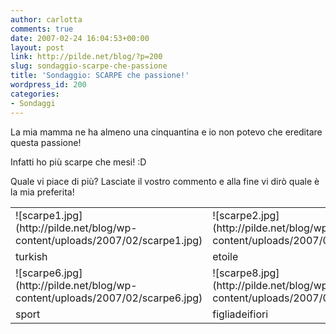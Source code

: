 ```yaml
---
author: carlotta
comments: true
date: 2007-02-24 16:04:53+00:00
layout: post
link: http://pilde.net/blog/?p=200
slug: sondaggio-scarpe-che-passione
title: 'Sondaggio: SCARPE che passione!'
wordpress_id: 200
categories:
- Sondaggi
---
```


La mia mamma ne ha almeno una cinquantina e io non potevo che ereditare questa passione!

Infatti ho più scarpe che mesi! :D

Quale vi piace di più? Lasciate il vostro commento e alla fine vi dirò quale è la mia preferita!
<table >
<tr >

<td >![scarpe1.jpg](http://pilde.net/blog/wp-content/uploads/2007/02/scarpe1.jpg)
</td>

<td >![scarpe2.jpg](http://pilde.net/blog/wp-content/uploads/2007/02/scarpe2.jpg)
</td>

<td >![scarpe3.jpg](http://pilde.net/blog/wp-content/uploads/2007/02/scarpe3.jpg)
</td>

<td >![scarpe4.jpg](http://pilde.net/blog/wp-content/uploads/2007/02/scarpe4.jpg)
</td>

<td >![scarpe5.jpg](http://pilde.net/blog/wp-content/uploads/2007/02/scarpe5.jpg)
</td>
</tr>
<tr >

<td >turkish
</td>

<td >etoile
</td>

<td >christmas
</td>

<td >fashion
</td>

<td >conigliose
</td>
</tr>
<tr >

<td >![scarpe6.jpg](http://pilde.net/blog/wp-content/uploads/2007/02/scarpe6.jpg)
</td>

<td >![scarpe8.jpg](http://pilde.net/blog/wp-content/uploads/2007/02/scarpe8.jpg)
</td>

<td >![scarpe7.jpg](http://pilde.net/blog/wp-content/uploads/2007/02/scarpe7.jpg)
</td>

<td >![scarpe9.jpg](http://pilde.net/blog/wp-content/uploads/2007/02/scarpe9.jpg)
</td>

<td >![scarpe10.jpg](http://pilde.net/blog/wp-content/uploads/2007/02/scarpe10.jpg)
</td>
</tr>
<tr >

<td >sport
</td>

<td >figliadeifiori
</td>

<td >paperina
</td>

<td >everyday
</td>

<td >etnico
</td>
</tr>
</table>

